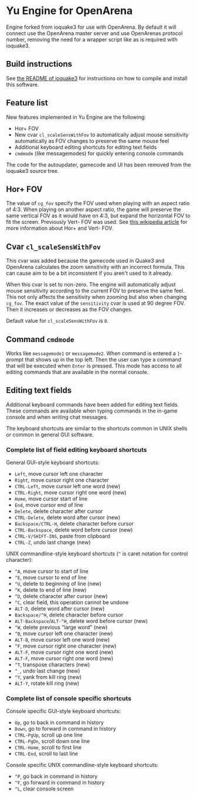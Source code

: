 Yu Engine for OpenArena
=======================

Engine forked from ioquake3 for use with OpenArena. By default it will connect
use the OpenArena master server and use OpenArenas protocol number, removing the
need for a wrapper script like as is required with ioquake3.

Build instructions
------------------

See [the README of ioquake3](./ioq3-readme.md) for instructions on how to
compile and install this software.

Feature list
------------

New features implemented in Yu Engine are the following:

- Hor+ FOV
- New cvar `cl_scaleSensWithFov` to automatically adjust mouse sensitivity
  automatically as FOV changes to preserve the same mouse feel
- Additional keyboard editing shortcuts for editing text fields
- `cmdmode` (like messagemodes) for quickly entering console commands

The code for the autoupdater, gamecode and UI has been removed from the ioquake3
source tree.

Hor+ FOV
--------

The value of `cg_fov` specify the FOV used when playing with an aspect ratio of
4:3. When playing on another aspect ratio, the game will preserve the same
vertical FOV as it would have on 4:3, but expand the horizontal FOV to fit the
screen. Previously Vert- FOV was used. See [this wikipedia article][fov] for
more information about Hor+ and Vert- FOV.

[fov]: https://en.wikipedia.org/wiki/Field_of_view_in_video_games

Cvar `cl_scaleSensWithFov`
--------------------------

This cvar was added because the gamecode used in Quake3 and OpenArena calculates
the zoom sensitivity with an incorrect formula. This can cause aim to be a bit
inconsistent if you aren't used to it already.

When this cvar is set to non-zero. The engine will automatically adjust mouse
sensitivity according to the current FOV to preserve the same feel. This not
only affects the sensitivity when zooming but also when changing `cg_fov`. The
exact value of the `sensitivity` cvar is used at 90 degree FOV. Then it
increases or decreases as the FOV changes.

Default value for `cl_scaleSensWithFov` is `0`.

Command `cmdmode`
-----------------

Works like `messagemode1` or `messagemode2`. When command is entered a
`]`-prompt that shows up in the top left. Then the user can type a command that
will be executed when `Enter` is pressed. This mode has access to all editing
commands that are available in the normal console.

Editing text fields
-------------------

Additional keyboard commands have been added for editing text fields. These
commands are available when typing commands in the in-game console and when
writing chat messages.

The keyboard shortcuts are similar to the shortcuts common in UNIX shells or
common in general GUI software.

### Complete list of field editing keyboard shortcuts

General GUI-style keyboard shortcuts:

- `Left`, move cursor left one character
- `Right`, move cursor right one character
- `CTRL-Left`, move cursor left one word (new)
- `CTRL-Right`, move cursor right one word (new)
- `Home`, move cursor start of line
- `End`, move cursor end of line
- `Delete`, delete character after cursor
- `CTRL-Delete`, delete word after cursor (new)
- `Backspace/CTRL-H`, delete character before cursor
- `CTRL-Backspace`, delete word before cursor (new)
- `CTRL-V/SHIFT-INS`, paste from clipboard
- `CTRL-Z`, undo last change (new)

UNIX commandline-style keyboard shortcuts (`^` is caret notation for control
character):

- `^A`, move cursor to start of line
- `^E`, move cursor to end of line
- `^U`, delete to beginning of line (new)
- `^K`, delete to end of line (new)
- `^D`, delete character after cursor (new)
- `^C`, clear field, this operation cannot be undone
- `ALT-D`, delete word after cursor (new)
- `Backspace/^H`, delete character before cursor
- `ALT-Backspace`/`ALT-^H`, delete word before cursor (new)
- `^W`, delete previous "large word" (new)
- `^B`, move cursor left one character (new)
- `ALT-B`, move cursor left one word (new)
- `^F`, move cursor right one character (new)
- `ALT-F`, move cursor right one word (new)
- `ALT-F`, move cursor right one word (new)
- `^T`, transpose characters (new)
- `^_`, undo last change (new)
- `^Y`, yank from kill ring (new)
- `ALT-Y`, rotate kill ring (new)

### Complete list of console specific shortcuts

Console specific GUI-style keyboard shortcuts:

- `Up`, go to back in command in history
- `Down`, go to forward in command in history
- `CTRL-PgUp`, scroll up one line
- `CTRL-PgDn`, scroll down one line
- `CTRL-Home`, scroll to first line
- `CTRL-End`, scroll to last line

Console specific UNIX commandline-style keyboard shortcuts:

- `^P`, go back in command in history
- `^F`, go forward in command in history
- `^L`, clear console screen

